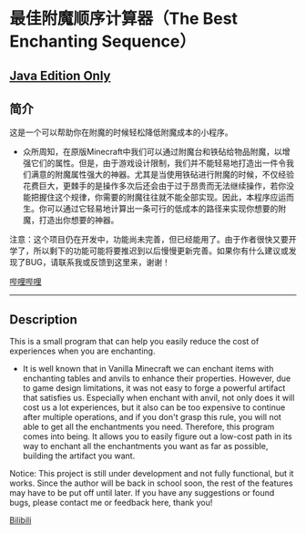 # 最佳附魔顺序计算器（The Best Enchanting Sequence）

[Java Edition Only](https://minecraft.fandom.com/wiki/Java_Edition)
---
## 简介
这是一个可以帮助你在附魔的时候轻松降低附魔成本的小程序。

+ 众所周知，在原版Minecraft中我们可以通过附魔台和铁砧给物品附魔，以增强它们的属性。但是，由于游戏设计限制，我们并不能轻易地打造出一件令我们满意的附魔属性强大的神器。尤其是当使用铁砧进行附魔的时候，不仅经验花费巨大，更棘手的是操作多次后还会由于过于昂贵而无法继续操作，若你没能把握住这个规律，你需要的附魔往往就不能全部实现。因此，本程序应运而生。你可以通过它轻易地计算出一条可行的低成本的路径来实现你想要的附魔，打造出你想要的神器。

注意：这个项目仍在开发中，功能尚未完善，但已经能用了。由于作者很快又要开学了，所以剩下的功能可能将要推迟到以后慢慢更新完善。如果你有什么建议或发现了BUG，请联系我或反馈到这里来，谢谢！

[哔哩哔哩](https://space.bilibili.com/85607675)

---
## Description
This is a small program that can help you easily reduce the cost of experiences when you are enchanting.
+ It is well known that in Vanilla Minecraft we can enchant items with enchanting tables and anvils to enhance their properties. However, due to game design limitations, it was not easy to forge a powerful artifact that satisfies us. Especially when enchant with anvil, not only does it will cost us a lot experiences, but it also can be too expensive to continue after multiple operations, and if you don't grasp this rule, you will not able to get all the enchantments you need. Therefore, this program comes into being. It allows you to easily figure out a low-cost path in its way to enchant all the enchantments you want as far as possible, building the artifact you want.

Notice: This project is still under development and not fully functional, but it works. Since the author will be back in school soon, the rest of the features may have to be put off until later. If you have any suggestions or found bugs, please contact me or feedback here, thank you!

[Bilibili](https://space.bilibili.com/85607675)

